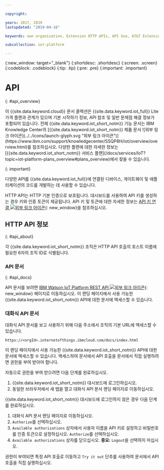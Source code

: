 ```yaml
---

copyright:

years: 2017, 2019
lastupdated: "2019-04-16"

keywords: own organization, Extension HTTP APIs, API Use, AT&T Extension, Administer AT&T

subcollection: iot-platform

---
```


{:new_window: target="\_blank"}
{:shortdesc: .shortdesc}
{:screen: .screen}
{:codeblock: .codeblock}
{:tip: .tip}
{:pre: .pre}
{:important: .important}


# API
{: #api_overview}

<p>이 {{site.data.keyword.cloud}} 문서 콜렉션은 {{site.data.keyword.iot_full}} Lite 가격 플랜과 관계가 있으며 기본 시작하기 정보, API 참조 및 일반 문제점 해결 정보가 포함되어 있습니다.
전체 {{site.data.keyword.iot_short_notm}} 기능 문서는 IBM Knowledge Center의 [{{site.data.keyword.iot_short_notm}} 제품 문서 ![외부 링크 아이콘](../../icons/launch-glyph.svg "외부 링크 아이콘")](https://www.ibm.com/support/knowledgecenter/SSQP8H/iot/overview/overview.html)를 참조하십시오. 다양한 플랜에 대한 자세한 정보는 [{{site.data.keyword.iot_short_notm}} 서비스 플랜](/docs/services/IoT?topic=iot-platform-plans_overview#plans_overview)에서 찾을 수 있습니다.
</p>
{: important}

다양한 API를 {{site.data.keyword.iot_full}}에 연결된 디바이스, 게이트웨이 및 애플리케이션의 코드를 개발하는 데 사용할 수 있습니다.

HTTP API는 HTTP 기본 인증으로 보호됩니다. 대시보드를 사용하여 API 키를 생성하는 경우 키와 인증 토큰이 제공됩니다. API 키 및 토큰에 대한 자세한 정보는 [API 키 연결 ![외부 링크 아이콘](../../../icons/launch-glyph.svg)](https://www.ibm.com/support/knowledgecenter/SSQP8H/iot/platform/platform_authorization.html#api-key){: new_window}을 참조하십시오.


## HTTP API 정보
{: #api_about}

각 {{site.data.keyword.iot_short_notm}} 조직은 HTTP API 호출의 호스트 이름에 필요한 6자의 조직 ID로 식별됩니다.   

### API 문서
{: #api_docs}

API 문서를 보려면 [IBM Watson IoT Platform REST API ![외부 링크 아이콘](../../../icons/launch-glyph.svg)](https://docs.internetofthings.ibmcloud.com/apis/swagger/index.html){: new_window} 페이지로 이동하십시오. 이 랜딩 페이지에서 사용 가능한 {{site.data.keyword.iot_short_notm}} API에 대한 문서에 액세스할 수 있습니다. 

### 대화식 API 문서

대화식 API 문서를 보고 사용하기 위해 다음 주소에서 조직의 기본 URL에 액세스할 수 있습니다. 

`https://<orgId>.internetofthings.ibmcloud.com/docs/index.html`

이 랜딩 페이지에서 사용 가능한 {{site.data.keyword.iot_short_notm}} API에 대한 문서에 액세스할 수 있습니다. 액세스하여 문서에서 API 호출을 문서에서 직접 실행하려면 권한을 부여 받아야 합니다.

자동으로 권한을 부여 받으려면 다음 단계를 완료하십시오.

1. {{site.data.keyword.iot_short_notm}} 대시보드에 로그인하십시오. 
2. 동일한 브라우저에서 새 탭을 열고 대화식 API 문서 랜딩 페이지로 이동하십시오.

{{site.data.keyword.iot_short_notm}} 대시보드에 로그인하지 않은 경우 다음 단계를 완료하십시오.

1. 대화식 API 문서 랜딩 페이지로 이동하십시오.
2. `Authorize`를 선택하십시오.
3. `Available authorizations` 상자에서 사용자 이름을 API 키로 설정하고 비밀번호를 인증 토큰으로 설정하십시오. `Authorize`를 선택하십시오.
4. `Available authorizations` 상자를 닫으십시오. **중요:** `Logout`을 선택하지 마십시오.

권한이 부여되면 특정 API 호출로 이동하고 `Try it out` 단추를 사용하여 문서에서 API 호출을 직접 실행하십시오.

<!-- To authenticate requests to the application API, set the username to the API key and the password to the authentication token. -->

